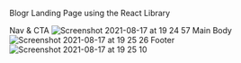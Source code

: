 Blogr Landing Page using the React Library

Nav & CTA
![Screenshot 2021-08-17 at 19 24 57](https://user-images.githubusercontent.com/32105677/129780427-b82fc126-382b-4455-92d8-88f56c9855e4.png)
Main Body
![Screenshot 2021-08-17 at 19 25 26](https://user-images.githubusercontent.com/32105677/129784604-55bd2d52-f3a4-45f8-8270-e45654754e1e.png)
Footer
![Screenshot 2021-08-17 at 19 25 10](https://user-images.githubusercontent.com/32105677/129780587-5ff5807c-4a53-426b-b5a4-91719169b12d.png)
